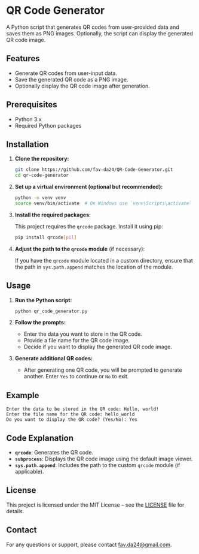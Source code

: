 # QR Code Generator

A Python script that generates QR codes from user-provided data and saves them as PNG images. Optionally, the script can display the generated QR code image.

## Features

- Generate QR codes from user-input data.
- Save the generated QR code as a PNG image.
- Optionally display the QR code image after generation.

## Prerequisites

- Python 3.x
- Required Python packages

## Installation

1. **Clone the repository:**

   ```bash
   git clone https://github.com/fav-da24/QR-Code-Generator.git
   cd qr-code-generator
   ```

2. **Set up a virtual environment (optional but recommended):**

   ```bash
   python -m venv venv
   source venv/bin/activate  # On Windows use `venv\Scripts\activate`
   ```

3. **Install the required packages:**

   This project requires the `qrcode` package. Install it using pip:

   ```bash
   pip install qrcode[pil]
   ```

4. **Adjust the path to the `qrcode` module** (if necessary):
   
   If you have the `qrcode` module located in a custom directory, ensure that the path in `sys.path.append` matches the location of the module.

## Usage

1. **Run the Python script:**

   ```bash
   python qr_code_generator.py
   ```

2. **Follow the prompts:**
   - Enter the data you want to store in the QR code.
   - Provide a file name for the QR code image.
   - Decide if you want to display the generated QR code image.

3. **Generate additional QR codes:**
   - After generating one QR code, you will be prompted to generate another. Enter `Yes` to continue or `No` to exit.

## Example

```plaintext
Enter the data to be stored in the QR code: Hello, world!
Enter the file name for the QR code: hello_world
Do you want to display the QR code? (Yes/No): Yes
```

## Code Explanation

- **`qrcode`**: Generates the QR code.
- **`subprocess`**: Displays the QR code image using the default image viewer.
- **`sys.path.append`**: Includes the path to the custom `qrcode` module (if applicable).

## License

This project is licensed under the MIT License – see the [LICENSE](LICENSE) file for details.

## Contact

For any questions or support, please contact [fav.da24@gmail.com](mailto:fav.da24@gmail@example.com).
